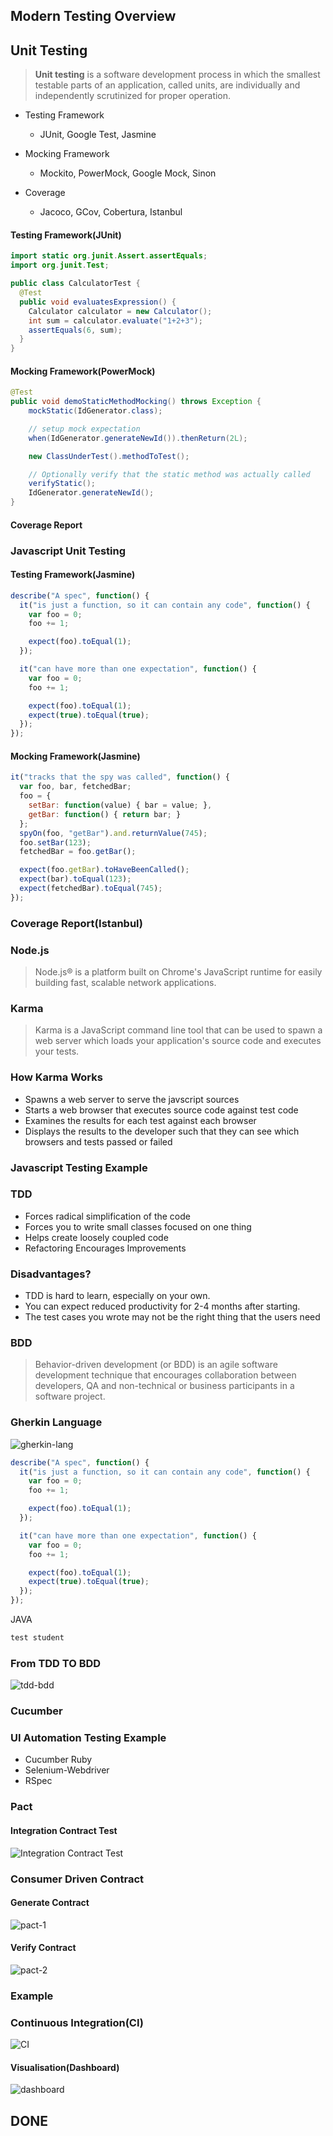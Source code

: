 ## Modern Testing Overview


## Unit Testing

> **Unit testing** is a software development process in which the smallest testable parts of an application, called units, are individually and independently scrutinized for proper operation.


- Testing Framework
  - JUnit, Google Test, Jasmine  

- Mocking Framework
  - Mockito, PowerMock, Google Mock, Sinon  

- Coverage
  - Jacoco, GCov, ‎Cobertura, Istanbul  


#### Testing Framework(JUnit)

``` java
import static org.junit.Assert.assertEquals;
import org.junit.Test;

public class CalculatorTest {
  @Test
  public void evaluatesExpression() {
    Calculator calculator = new Calculator();
    int sum = calculator.evaluate("1+2+3");
    assertEquals(6, sum);
  }
}
```


#### Mocking Framework(PowerMock)

``` java
@Test
public void demoStaticMethodMocking() throws Exception {
    mockStatic(IdGenerator.class);

    // setup mock expectation
    when(IdGenerator.generateNewId()).thenReturn(2L);

    new ClassUnderTest().methodToTest();

    // Optionally verify that the static method was actually called
    verifyStatic();
    IdGenerator.generateNewId();
}
```


#### Coverage Report


### Javascript Unit Testing
#### Testing Framework(Jasmine)
``` javascript
describe("A spec", function() {
  it("is just a function, so it can contain any code", function() {
    var foo = 0;
    foo += 1;

    expect(foo).toEqual(1);
  });

  it("can have more than one expectation", function() {
    var foo = 0;
    foo += 1;

    expect(foo).toEqual(1);
    expect(true).toEqual(true);
  });
});
```


#### Mocking Framework(Jasmine)

```javascript
it("tracks that the spy was called", function() {
  var foo, bar, fetchedBar;
  foo = {
    setBar: function(value) { bar = value; },
    getBar: function() { return bar; }
  };
  spyOn(foo, "getBar").and.returnValue(745);
  foo.setBar(123);
  fetchedBar = foo.getBar();

  expect(foo.getBar).toHaveBeenCalled();
  expect(bar).toEqual(123);
  expect(fetchedBar).toEqual(745);
});
```


### Coverage Report(Istanbul)


### Node.js

> Node.js® is a platform built on Chrome's JavaScript runtime for easily building fast, scalable network applications.


### Karma

> Karma is a JavaScript command line tool that can be used to spawn a web server which loads your application's source code and executes your tests.


### How Karma Works
- Spawns a web server to serve the javscript sources
- Starts a web browser that executes source code against test code
- Examines the results for each test against each browser
- Displays the results to the developer such that they can see which browsers and tests passed or failed


### Javascript Testing Example



### TDD
- Forces radical simplification of the code
- Forces you to write small classes focused on one thing
- Helps create loosely coupled code
- Refactoring Encourages Improvements


### Disadvantages?
- TDD is hard to learn, especially on your own.
- You can expect reduced productivity for 2-4 months after starting.
- The test cases you wrote may not be the right thing  that the users need


### BDD
> Behavior-driven development (or BDD) is an agile software development technique that encourages collaboration between developers, QA and non-technical or business participants in a software project.


### Gherkin Language

![gherkin-lang](res/lang.png)


``` javascript
describe("A spec", function() {
  it("is just a function, so it can contain any code", function() {
    var foo = 0;
    foo += 1;

    expect(foo).toEqual(1);
  });

  it("can have more than one expectation", function() {
    var foo = 0;
    foo += 1;

    expect(foo).toEqual(1);
    expect(true).toEqual(true);
  });
});
```


JAVA
``` java
test student
```


### From TDD TO BDD

![tdd-bdd](res/tdd-bdd.png)


### Cucumber

### UI Automation Testing Example

- Cucumber Ruby
- Selenium-Webdriver
- RSpec


### Pact
#### Integration Contract Test

![Integration Contract Test](res/contract-test.png)


### Consumer Driven Contract
#### Generate Contract

![pact-1](res/pact-1.png)


#### Verify Contract

![pact-2](res/pact-2.png)


### Example



### Continuous Integration(CI)

![CI](res/ci.png)


#### Visualisation(Dashboard)

![dashboard](res/dashboard.png)


## DONE
